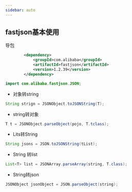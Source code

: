 ```yaml
---
sidebar: auto
---
```

## fastjson基本使用

导包
````xml
        <dependency>
            <groupId>com.alibaba</groupId>
            <artifactId>fastjson</artifactId>
            <version>1.2.39</version>
        </dependency>
````
````java
import com.alibaba.fastjson.JSON;
````
- 对象转string
````java
String strign = JSONObject.toJSONString(T);
````
- string转对象
````java
T t = JSONObject.parseObject(pojo, T.tclass);
````
- Lits转String
````java
String jsons = JSON.toJSONString(tList);
````
- String 转list
````java
List<T> list = JSONArray.parseArray(string, T.class);
````
- String转json
````java
JSONObject jsonObject = JSON.parseObject(string);
````
